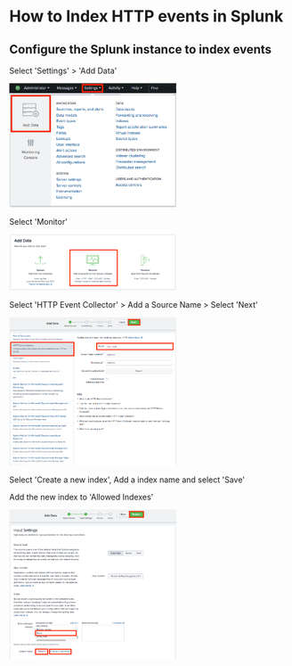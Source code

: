 




# How to Index HTTP events in Splunk


## Configure the Splunk instance to index events

Select 'Settings' > 'Add Data'

<img display="flex" justify-content="center" width="300px" src="screenshot1.png">


Select 'Monitor'

<img display="flex" justify-content="center" width="300px" src="screenshot2.png">

Select 'HTTP Event Collector' > Add a Source Name > Select 'Next'

<img display="flex" justify-content="center" width="300px" src="screenshot3.png">

Select 'Create a new index', Add a index name and select 'Save'

Add the new index to 'Allowed Indexes'

<img display="flex" justify-content="center" width="300px" src="screenshot4.png">

